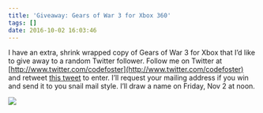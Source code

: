 ```yaml
---
title: 'Giveaway: Gears of War 3 for Xbox 360'
tags: []
date: 2016-10-02 16:03:46
---
```


I have an extra, shrink wrapped copy of Gears of War 3 for Xbox that I&rsquo;d like to give away to a random Twitter follower. Follow me on Twitter at [http://www.twitter.com/codefoster](http://www.twitter.com/codefoster) and retweet [this tweet](https://twitter.com/codefoster/status/260904117793349633) to enter. I&rsquo;ll request your mailing address if you win and send it to you snail mail style. I&rsquo;ll draw a name on Friday, Nov 2 at noon.

![](http://codefoster.blob.core.windows.net/site/image/5ec176b6279e44e78d4a298c5c37ebc1/gow3_01_1.jpg)